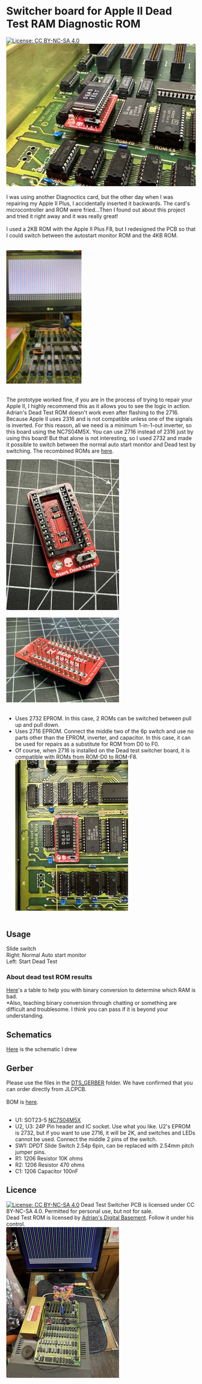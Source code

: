# Switcher board for Apple II Dead Test RAM Diagnostic ROM
[![License: CC BY-NC-SA 4.0](https://img.shields.io/badge/License-CC%20BY--NC--SA%204.0-lightgrey.svg)](https://creativecommons.org/licenses/by-nc-sa/4.0/)
<br>
<img src="Pictures/IMG_8812.jpeg" width="520px"><BR><BR>
I was using another Diagnoctics card, but the other day when I was repairing my Apple II Plus, I accidentally inserted it backwards. The card's microcontroller and ROM were fried...Then I found out about this project and tried it right away and it was really great!<BR><BR>I used a 2KB ROM with the Apple II Plus F8, but I redesigned the PCB so that I could switch between the autostart monitor ROM and the 4KB ROM.<BR><BR>

<img src="Pictures/DTS11.gif" width="200px"><BR><BR>

The prototype worked fine, if you are in the process of trying to repair your Apple II, I highly recommend this as it allows you to see the logic in action. Adrian's Dead Test ROM doesn't work even after flashing to the 2716. Because Apple II uses 2316 and is not compatible unless one of the signals is inverted. For this reason, all we need is a minimum 1-in-1-out inverter, so this board using the NC7S04M5X. You can use 2716 instead of 2316 just by using this board! But that alone is not interesting, so I used 2732 and made it possible to switch between the normal auto start monitor and Dead test by switching. The recombined ROMs are [here](DeadTestSW_ROMS). 

<img src="Pictures/IMG_9268.jpeg" width="300px"><BR><BR>
<img src="Pictures/IMG_9269.jpeg" width="300px"><BR><BR>

- Uses 2732 EPROM. In this case, 2 ROMs can be switched between pull up and pull down.<BR>
- Uses 2716 EPROM. Connect the middle two of the 6p switch and use no parts other than the EPROM, inverter, and capacitor. In this case, it can be used for repairs as a substitute for ROM from D0 to F0.<BR>
- Of course, when 2716 is installed on the Dead test switcher board, it is compatible with ROMs from ROM-D0 to ROM-F8.<BR>
<img src="Pictures/IMG_8811.jpeg" width="300px"><BR><BR>

## Usage
Slide switch<BR>
Right: Normal Auto start monitor<BR>
Left: Start Dead Test<BR>

### About dead test ROM results
[Here](https://github.com/misterblack1/appleII_deadtest?tab=readme-ov-file#interpreting-the-result-display-grid)'s a table to help you with binary conversion to determine which RAM is bad. <BR> *Also, teaching binary conversion through chatting or something are difficult and troublesome. I think you can pass if it is beyond your understanding.



## Schematics

[Here](Dead_Test_Switcher_1.1a.pdf) is the schematic I drew

## Gerber

Please use the files in the [DTS_GERBER](DTS_GERBER) folder. We have confirmed that you can order directly from JLCPCB.<BR><BR>
BOM is [here](DTS11.xlsx).<BR><BR>
- U1: SOT23-5 [NC7S04M5X](https://www.digikey.jp/en/products/detail/onsemi/NC7S04M5X-L22090/16910805)
- U2, U3: 24P Pin header and IC socket. Use what you like. U2's EPROM is 2732, but if you want to use 2716, it will be 2K, and switches and LEDs cannot be used. Connect the middle 2 pins of the switch.
- SW1: DPDT Slide Switch 2.54p 6pin, can be replaced with 2.54mm pitch jumper pins.
- R1: 1206 Resistor 10K ohms
- R2: 1206 Resistor 470 ohms
- C1: 1206 Capacitor 100nF

## Licence

[![License: CC BY-NC-SA 4.0](https://img.shields.io/badge/License-CC%20BY--NC--SA%204.0-lightgrey.svg)](https://creativecommons.org/licenses/by-nc-sa/4.0/)
Dead Test Switcher PCB is licensed under CC BY-NC-SA 4.0. Permitted for personal use, but not for sale.<BR>
Dead Test ROM is licensed by [Adrian's Digital Basement](https://adriansbasement.com). Follow it under his control.<BR>
<img src="Pictures/IMG_8808.jpeg" width="300px">



